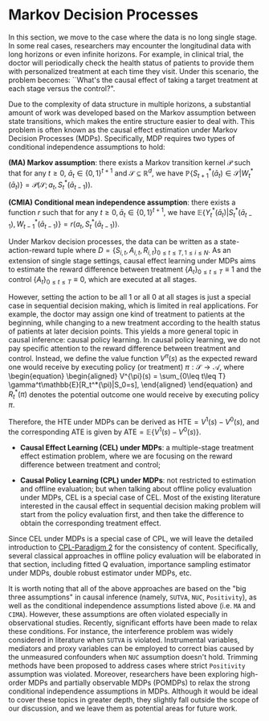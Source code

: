 # Markov Decision Processes

In this section, we move to the case where the data is no long single stage. In some real cases, researchers may encounter the longitudinal data with long horizons or even infinite horizons. For example, in clinical trial, the doctor will periodically check the health status of patients to provide them with personalized treatment at each time they visit. Under this scenario, the problem becomes: ``What's the causal effect of taking a target treatment at each stage versus the control?". 

Due to the complexity of data structure in multiple horizons, a substantial amount of work was developed based on the Markov assumption between state transitions, which makes the entire structure easier to deal with. This problem is often known as the causal effect estimation under Markov Decision Processes (MDPs). Specifically, MDP requires two types of conditional independence assumptions to hold: 

**(MA) Markov assumption**:  there exists a Markov transition kernel $\mathcal{P}$ such that  for any $t\ge 0$, $\bar{a}_{t}\in \{0,1\}^{t+1}$ and $\mathcal{S}\subseteq \mathbb{R}^d$, we have 
$\mathbb{P}\{S_{t+1}^*(\bar{a}_{t})\in \mathcal{S}|W_t^*(\bar{a}_t)\}=\mathcal{P}(\mathcal{S};a_t,S_t^*(\bar{a}_{t-1})).$

**(CMIA) Conditional mean independence assumption**: there exists a function $r$ such that  for any $t\ge 0, \bar{a}_{t}\in \{0,1\}^{t+1}$, we have 
$\mathbb{E} \{Y_t^*(\bar{a}_t)|S_t^*(\bar{a}_{t-1}),W_{t-1}^*(\bar{a}_{t-1})\}=r(a_t,S_t^*(\bar{a}_{t-1}))$.


Under Markov decision processes, the data can be written as a state-action-reward tuple where $D=\{S_{i,t},A_{i,t},R_{i,t}\}_{0\leq t\leq T,1\leq i\leq N}$. As an extension of single stage settings, causal effect learning under MDPs aims to estimate the reward difference between treatment $\{A_t\}_{0\leq t\leq T}\equiv 1$ and the control $\{A_t\}_{0\leq t\leq T}\equiv 0$, which are executed at all stages. 

However, setting the action to be all $1$ or all $0$ at all stages is just a special case in sequential decision making, which is limited in real applications. For example, the doctor may assign one kind of treatment to patients at the beginning, while changing to a new treatment according to the health status of patients at later decision points. This yields a more general topic in causal inference: causal policy learning. In causal policy learning, we do not pay specific attention to the reward difference between treatment and control. Instead, we define the value function $V^{\pi}(s)$ as the expected reward one would receive by executing policy (or treatment) $\pi:\mathcal{S}\rightarrow \mathcal{A}$, where
\begin{equation}
\begin{aligned}
V^{\pi}(s) = \sum_{0\leq t\leq T} \gamma^t\mathbb{E}[R_t^*(\pi)|S_0=s],
\end{aligned}
\end{equation}
and $R_t^*(\pi)$ denotes the potential outcome one would receive by executing policy $\pi$.

Therefore, the HTE under MDPs can be derived as $\text{HTE} = V^1(s)-V^0(s)$, and the corresponding ATE is given by $\text{ATE}= \mathbb{E}\{V^1(s)-V^0(s)\}$.

*  **Causal Effect Learning (CEL) under MDPs**: a multiple-stage treatment effect estimation problem, where we are focusing on the reward difference between treatment and control;

*  **Causal Policy Learning (CPL) under MDPs**: not restricted to estimation and offline evaluation; but when talking about offline policy evaluation under MDPs, CEL is a special case of CEL. Most of the existing literature interested in the causal effect in sequential decision making problem will start from the policy evaluation first, and then take the difference to obtain the corresponding treatment effect.

Since CEL under MDPs is a special case of CPL, we will leave the detailed introduction to [CPL-Paradigm 2](https://causaldm.github.io/Causal-Decision-Making/4_Causal_Policy_Learning/Scenario2/preliminary_MDP-potential-outcome.html) for the consistency of content. Specifically, several classical approaches in offline policy evaluation will be elaborated in that section, including fitted Q evaluation, importance sampling estimator under MDPs, double robust estimator under MDPs, etc.  


It is worth noting that all of the above approaches are based on the "big three assumptions" in causal inference (namely, `SUTVA`, `NUC`, `Positivity`), as well as the conditional independence assumptions listed above (i.e. `MA` and `CIMA`). However, these assumptions are often violated especially in observational studies. Recently, significant efforts have been made to relax these conditions. For instance, the interference problem was widely considered in literature when `SUTVA` is violated. Instrumental variables, mediators and proxy variables can be employed to correct bias caused by the unmeasured confounders when `NUC` assumption doesn't hold. Trimming methods  have been proposed to address cases where strict `Positivity` assumption was violated. Moreover, researchers have been exploring high-order MDPs and partially observable MDPs (POMDPs) to relax the strong conditional independence assumptions in MDPs. Although it would be ideal to cover these topics in greater depth, they slightly fall outside the scope of our discussion, and we leave them as potential areas for future work.


